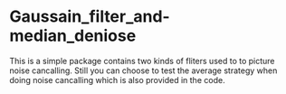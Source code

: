 # Gaussain_filter_and-median_deniose
This is a simple package contains two kinds of fliters used to to picture noise cancalling.
Still you can choose to test the average strategy when doing noise cancalling which is also provided in the code.
